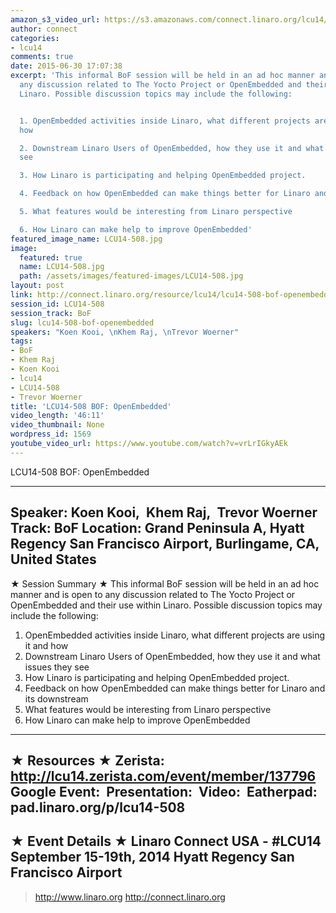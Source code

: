 ```yaml
---
amazon_s3_video_url: https://s3.amazonaws.com/connect.linaro.org/lcu14/videos/09-19-Friday/LCU14-508+BOF-+OpenEmbedded.mp4
author: connect
categories:
- lcu14
comments: true
date: 2015-06-30 17:07:38
excerpt: 'This informal BoF session will be held in an ad hoc manner and is open to
  any discussion related to The Yocto Project or OpenEmbedded and their use within
  Linaro. Possible discussion topics may include the following:


  1. OpenEmbedded activities inside Linaro, what different projects are using it and
  how

  2. Downstream Linaro Users of OpenEmbedded, how they use it and what issues they
  see

  3. How Linaro is participating and helping OpenEmbedded project.

  4. Feedback on how OpenEmbedded can make things better for Linaro and its downstream

  5. What features would be interesting from Linaro perspective

  6. How Linaro can make help to improve OpenEmbedded'
featured_image_name: LCU14-508.jpg
image:
  featured: true
  name: LCU14-508.jpg
  path: /assets/images/featured-images/LCU14-508.jpg
layout: post
link: http://connect.linaro.org/resource/lcu14/lcu14-508-bof-openembedded/
session_id: LCU14-508
session_track: BoF
slug: lcu14-508-bof-openembedded
speakers: "Koen Kooi, \nKhem Raj, \nTrevor Woerner"
tags:
- BoF
- Khem Raj
- Koen Kooi
- lcu14
- LCU14-508
- Trevor Woerner
title: 'LCU14-508 BOF: OpenEmbedded'
video_length: '46:11'
video_thumbnail: None
wordpress_id: 1569
youtube_video_url: https://www.youtube.com/watch?v=vrLrIGkyAEk
---
```


LCU14-508 BOF: OpenEmbedded

---------------------------------------------------

Speaker: Koen Kooi, 
Khem Raj, 
Trevor Woerner
Track: BoF
Location: Grand Peninsula A, Hyatt Regency San Francisco Airport, Burlingame, CA, United States
---------------------------------------------------

★ Session Summary ★
This informal BoF session will be held in an ad hoc manner and is open to any discussion related to The Yocto Project or OpenEmbedded and their use within Linaro. Possible discussion topics may include the following:

1. OpenEmbedded activities inside Linaro, what different projects are using it and how
2. Downstream Linaro Users of OpenEmbedded, how they use it and what issues they see
3. How Linaro is participating and helping OpenEmbedded project.
4. Feedback on how OpenEmbedded can make things better for Linaro and its downstream
5. What features would be interesting from Linaro perspective
6. How Linaro can make help to improve OpenEmbedded
---------------------------------------------------

★ Resources ★
Zerista: http://lcu14.zerista.com/event/member/137796
Google Event: 
Presentation: 
Video: 
Eatherpad: pad.linaro.org/p/lcu14-508
---------------------------------------------------

★ Event Details ★
Linaro Connect USA -  #LCU14 
September 15-19th, 2014
Hyatt Regency San Francisco Airport
---------------------------------------------------

> http://www.linaro.org
> http://connect.linaro.org